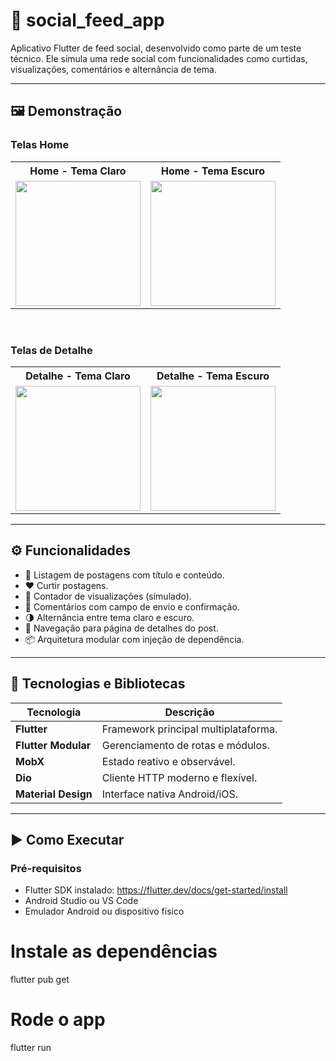 # 📱 social_feed_app

Aplicativo Flutter de feed social, desenvolvido como parte de um teste técnico. Ele simula uma rede social com funcionalidades como curtidas, visualizações, comentários e alternância de tema.

---

## 🖼️ Demonstração

<h3>Telas Home</h3>

<table>
  <tr>
    <th>Home - Tema Claro</th>
    <th>Home - Tema Escuro</th>
  </tr>
  <tr>
    <td><img src="https://github.com/user-attachments/assets/e14a7f8a-bcf8-4ddb-9ee8-dc9b4b60b300" width="200"/></td>
    <td><img src="https://github.com/user-attachments/assets/4b8aadb5-c460-4cd2-ae1f-fbf850006776" width="200"/></td>
  </tr>
</table>

<br/>

<h3>Telas de Detalhe</h3>

<table>
  <tr>
    <th>Detalhe - Tema Claro</th>
    <th>Detalhe - Tema Escuro</th>
  </tr>
  <tr>
    <td><img src="https://github.com/user-attachments/assets/ac55e64f-12b0-4d1b-a876-f1766f0559f6" width="200"/></td>
    <td><img src="https://github.com/user-attachments/assets/727d3b5d-e7bb-43a6-8119-14d8a0f48bce" width="200"/></td>
  </tr>
</table>








---

## ⚙️ Funcionalidades

- 📝 Listagem de postagens com título e conteúdo.
- ❤️ Curtir postagens.
- 👀 Contador de visualizações (simulado).
- 💬 Comentários com campo de envio e confirmação.
- 🌗 Alternância entre tema claro e escuro.
- 📲 Navegação para página de detalhes do post.
- 📦 Arquitetura modular com injeção de dependência.

---

## 🧪 Tecnologias e Bibliotecas

| Tecnologia         | Descrição                                           |
|--------------------|-----------------------------------------------------|
| **Flutter**        | Framework principal multiplataforma.                |
| **Flutter Modular**| Gerenciamento de rotas e módulos.                   |
| **MobX**           | Estado reativo e observável.                        |
| **Dio**            | Cliente HTTP moderno e flexível.                    |
| **Material Design**| Interface nativa Android/iOS.                       |

---

## ▶️ Como Executar

### Pré-requisitos

- Flutter SDK instalado: https://flutter.dev/docs/get-started/install
- Android Studio ou VS Code
- Emulador Android ou dispositivo físico

# Instale as dependências
flutter pub get

# Rode o app
flutter run
